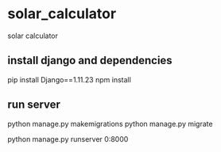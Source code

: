 # solar_calculator
solar calculator

## install django and dependencies

pip install Django==1.11.23
npm install

## run server

python manage.py makemigrations
python manage.py migrate

python manage.py runserver 0:8000